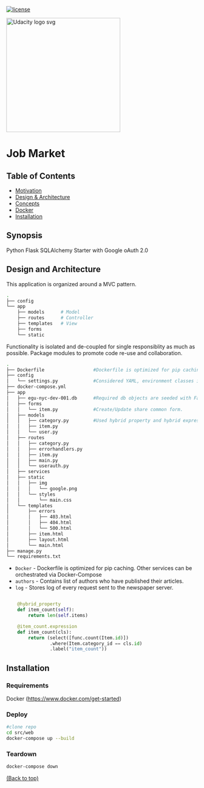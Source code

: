 [![license](https://img.shields.io/badge/license-MIT-blue.svg)](https://choosealicense.com/)

<a href="https://www.udacity.com/">
  <img src="https://s3-us-west-1.amazonaws.com/udacity-content/rebrand/svg/logo.min.svg" width="300" alt="Udacity logo svg">
</a> 

# Job Market

## Table of Contents <!-- omit in toc -->

- [Motivation](##Motivation)
- [Design & Architecture](#Design-and-Architecture)
- [Concepts](#Concepts)
- [Docker](##Docker)
- [Installation](#Installation)

## Synopsis

Python Flask SQLAlchemy Starter with Google oAuth 2.0

## Design and Architecture

This application is organized around a MVC pattern. 
```bash
.
├── config
└── app
    ├── models      # Model
    ├── routes      # Controller
    ├── templates   # View
    ├── forms
    └── static
```
Functionality is isolated and de-coupled for single responsiblity as much as possible. 
Package modules to promote code re-use and collaboration.

```bash
.
├── Dockerfile                  #Dockerfile is optimized for pip caching.
├── config                      
│   └── settings.py             #Considered YAML, environment classes inherit from Default class.
├── docker-compose.yml
├── app
│   ├── egu-nyc-dev-001.db      #Required db objects are seeded with Faker library.
│   ├── forms
│   │   └── item.py             #Create/Update share common form.
│   ├── models
│   │   ├── category.py         #Used hybrid property and hybrid expression to dynamically calc child relationships.
│   │   ├── item.py
│   │   └── user.py
│   ├── routes
│   │   ├── category.py
│   │   ├── errorhandlers.py
│   │   ├── item.py
│   │   ├── main.py
│   │   └── userauth.py
│   ├── services
│   ├── static
│   │   ├── img
│   │   │   └── google.png
│   │   └── styles
│   │       └── main.css
│   └── templates
│       ├── errors
│       │   ├── 403.html
│       │   ├── 404.html
│       │   └── 500.html
│       ├── item.html
│       ├── layout.html
│       └── main.html
├── manage.py
└── requirements.txt
```

* `Docker`  - Dockerfile is optimized for pip caching. Other services can be orchestrated via Docker-Compose
* `authors` - Contains list of authors who have published their articles.
* `log` - Stores log of every request sent to the newspaper server.

``` python

    @hybrid_property
    def item_count(self):
        return len(self.items)

    @item_count.expression
    def item_count(cls):
        return (select([func.count(Item.id)])
                .where(Item.category_id == cls.id)
                .label("item_count"))
```


## Installation

### Requirements

Docker (https://www.docker.com/get-started)

### Deploy

```bash
#clone repo
cd src/web
docker-compose up --build
```

### Teardown

```bash
docker-compose down
```

[(Back to top)](#top)
